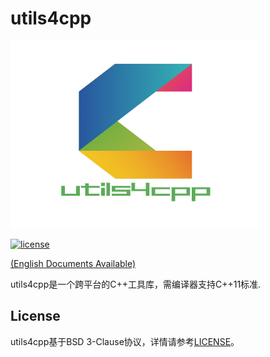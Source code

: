 # utils4cpp

![avatar](./doc/logo/utils4cpp.png)

[![license](https://img.shields.io/badge/license-BSD%203--Clause-blue)](LICENSE)

[(English Documents Available)](README_en.md)

utils4cpp是一个跨平台的C++工具库，需编译器支持C++11标准.

## License

utils4cpp基于BSD 3-Clause协议，详情请参考[LICENSE](LICENSE)。
